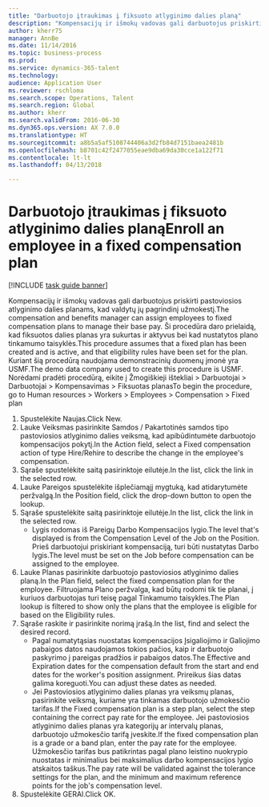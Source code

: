 ```yaml
--- 
title: "Darbuotojo įtraukimas į fiksuoto atlyginimo dalies planą"
description: "Kompensacijų ir išmokų vadovas gali darbuotojus priskirti pastoviosios atlyginimo dalies planams, kad valdytų jų pagrindinį užmokestį."
author: kherr75
manager: AnnBe
ms.date: 11/14/2016
ms.topic: business-process
ms.prod: 
ms.service: dynamics-365-talent
ms.technology: 
audience: Application User
ms.reviewer: rschloma
ms.search.scope: Operations, Talent
ms.search.region: Global
ms.author: kherr
ms.search.validFrom: 2016-06-30
ms.dyn365.ops.version: AX 7.0.0
ms.translationtype: HT
ms.sourcegitcommit: a8b5a5af5108744406a3d2fb84d7151baea2481b
ms.openlocfilehash: b8701c42f2477055eae9dba69da30cce1a122f71
ms.contentlocale: lt-lt
ms.lasthandoff: 04/13/2018

---
```

# <a name="enroll-an-employee-in-a-fixed-compensation-plan"></a><span data-ttu-id="dc1e9-103">Darbuotojo įtraukimas į fiksuoto atlyginimo dalies planą</span><span class="sxs-lookup"><span data-stu-id="dc1e9-103">Enroll an employee in a fixed compensation plan</span></span>

[!INCLUDE [task guide banner](../../includes/task-guide-banner.md)]

<span data-ttu-id="dc1e9-104">Kompensacijų ir išmokų vadovas gali darbuotojus priskirti pastoviosios atlyginimo dalies planams, kad valdytų jų pagrindinį užmokestį.</span><span class="sxs-lookup"><span data-stu-id="dc1e9-104">The compensation and benefits manager can assign employees to fixed compensation plans to manage their base pay.</span></span> <span data-ttu-id="dc1e9-105">Ši procedūra daro prielaidą, kad fiksuotos dalies planas yra sukurtas ir aktyvus bei kad nustatytos plano tinkamumo taisyklės.</span><span class="sxs-lookup"><span data-stu-id="dc1e9-105">This procedure assumes that a fixed plan has been created and is active, and that eligibility rules have been set for the plan.</span></span> <span data-ttu-id="dc1e9-106">Kuriant šią procedūrą naudojama demonstracinių duomenų įmonė yra USMF.</span><span class="sxs-lookup"><span data-stu-id="dc1e9-106">The demo data company used to create this procedure is USMF.</span></span> <span data-ttu-id="dc1e9-107">Norėdami pradėti procedūrą, eikite į Žmogiškieji ištekliai > Darbuotojai > Darbuotojai > Kompensavimas > Fiksuotas planas</span><span class="sxs-lookup"><span data-stu-id="dc1e9-107">To begin the procedure, go to Human resources > Workers > Employees > Compensation > Fixed plan</span></span>

1. <span data-ttu-id="dc1e9-108">Spustelėkite Naujas.</span><span class="sxs-lookup"><span data-stu-id="dc1e9-108">Click New.</span></span>
2. <span data-ttu-id="dc1e9-109">Lauke Veiksmas pasirinkite Samdos / Pakartotinės samdos tipo pastoviosios atlyginimo dalies veiksmą, kad apibūdintumėte darbuotojo kompensacijos pokytį.</span><span class="sxs-lookup"><span data-stu-id="dc1e9-109">In the Action field, select a Fixed compensation action of type Hire/Rehire to describe the change in the employee's compensation.</span></span>
3. <span data-ttu-id="dc1e9-110">Sąraše spustelėkite saitą pasirinktoje eilutėje.</span><span class="sxs-lookup"><span data-stu-id="dc1e9-110">In the list, click the link in the selected row.</span></span>
4. <span data-ttu-id="dc1e9-111">Lauke Pareigos spustelėkite išplečiamąjį mygtuką, kad atidarytumėte peržvalgą.</span><span class="sxs-lookup"><span data-stu-id="dc1e9-111">In the Position field, click the drop-down button to open the lookup.</span></span>
5. <span data-ttu-id="dc1e9-112">Sąraše spustelėkite saitą pasirinktoje eilutėje.</span><span class="sxs-lookup"><span data-stu-id="dc1e9-112">In the list, click the link in the selected row.</span></span>
    * <span data-ttu-id="dc1e9-113">Lygis rodomas iš Pareigų Darbo Kompensacijos lygio.</span><span class="sxs-lookup"><span data-stu-id="dc1e9-113">The level that's displayed is from the Compensation Level of the Job on the Position.</span></span> <span data-ttu-id="dc1e9-114">Prieš darbuotojui priskiriant kompensaciją, turi būti nustatytas Darbo lygis.</span><span class="sxs-lookup"><span data-stu-id="dc1e9-114">The level must be set on the Job before compensation can be assigned to the employee.</span></span>  
6. <span data-ttu-id="dc1e9-115">Lauke Planas pasirinkite darbuotojo pastoviosios atlyginimo dalies planą.</span><span class="sxs-lookup"><span data-stu-id="dc1e9-115">In the Plan field, select the fixed compensation plan for the employee.</span></span> <span data-ttu-id="dc1e9-116">Filtruojama Plano peržvalga, kad būtų rodomi tik tie planai, į kuriuos darbuotojas turi teisę pagal Tinkamumo taisykles.</span><span class="sxs-lookup"><span data-stu-id="dc1e9-116">The Plan lookup is filtered to show only the plans that the employee is eligible for based on the Eligibility rules.</span></span>
7. <span data-ttu-id="dc1e9-117">Sąraše raskite ir pasirinkite norimą įrašą.</span><span class="sxs-lookup"><span data-stu-id="dc1e9-117">In the list, find and select the desired record.</span></span>
    * <span data-ttu-id="dc1e9-118">Pagal numatytąsias nuostatas kompensacijos Įsigaliojimo ir Galiojimo pabaigos datos naudojamos tokios pačios, kaip ir darbuotojo paskyrimo į pareigas pradžios ir pabaigos datos.</span><span class="sxs-lookup"><span data-stu-id="dc1e9-118">The Effective and Expiration dates for the compensation default from the start and end dates for the worker's position assignment.</span></span> <span data-ttu-id="dc1e9-119">Prireikus šias datas galima koreguoti.</span><span class="sxs-lookup"><span data-stu-id="dc1e9-119">You can adjust these dates as needed.</span></span>  
    * <span data-ttu-id="dc1e9-120">Jei Pastoviosios atlyginimo dalies planas yra veiksmų planas, pasirinkite veiksmą, kuriame yra tinkamas darbuotojo užmokesčio tarifas.</span><span class="sxs-lookup"><span data-stu-id="dc1e9-120">If the Fixed compensation plan is a step plan, select the step containing the correct pay rate for the employee.</span></span> <span data-ttu-id="dc1e9-121">Jei pastoviosios atlyginimo dalies planas yra kategorijų ar intervalų planas, darbuotojo užmokesčio tarifą įveskite.</span><span class="sxs-lookup"><span data-stu-id="dc1e9-121">If the fixed compensation plan is a grade or a band plan, enter the pay rate for the employee.</span></span> <span data-ttu-id="dc1e9-122">Užmokesčio tarifas bus patikrintas pagal plano leistino nuokrypio nuostatas ir minimalius bei maksimalius darbo kompensacijos lygio atskaitos taškus.</span><span class="sxs-lookup"><span data-stu-id="dc1e9-122">The pay rate will be validated against the tolerance settings for the plan, and the minimum and maximum reference points for the job's compensation level.</span></span>  
8. <span data-ttu-id="dc1e9-123">Spustelėkite GERAI.</span><span class="sxs-lookup"><span data-stu-id="dc1e9-123">Click OK.</span></span>


